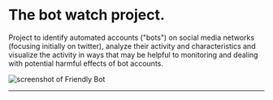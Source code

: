 # The bot watch project.

Project to identify automated accounts ("bots") on social media networks (focusing initially on twitter), analyze their activity and characteristics and visualize the activity in ways that may be helpful to monitoring and dealing with potential harmful effects of bot accounts.  

![screenshot of Friendly Bot](https://kenmaready.github.io/botwatch/images/friendlybot.jpg)

---

